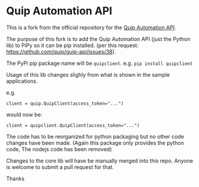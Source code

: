 Quip Automation API
===================

This is a fork from the official repository for the [Quip Automation API](https://quip.com/api/).

The purpose of this fork is to add the Quip Automation API (just the Python lib) to PiPy so it can be pip installed. (per this request: https://github.com/quip/quip-api/issues/38).

The PyPi pip package name will be `quipclient`. e.g. `pip install quipclient` 


Usage of this lib changes slighly from what is shown in the sample applications.

e.g.
```
client = quip.QuipClient(access_token="...")
```

would now be:
```
client = quipclient.QuipClient(access_token="...")
```

The code has to be reorganized for python packaging but no other code changes have been made.
(Again this package only provides the python code, The nodejs code has been removed)

Changes to the core lib will have be manually merged into this repo. Anyone is welcome to submit a pull request for that. 


Thanks
